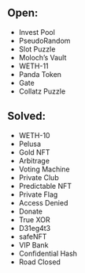 ## Open:
- Invest Pool
- PseudoRandom
- Slot Puzzle
- Moloch’s Vault
- WETH-11
- Panda Token
- Gate
- Collatz Puzzle

## Solved:
- WETH-10
- Pelusa
- Gold NFT
- Arbitrage
- Voting Machine
- Private Club
- Predictable NFT
- Private Flag
- Access Denied
- Donate
- True XOR
- D31eg4t3
- safeNFT
- VIP Bank
- Confidential Hash
- Road Closed